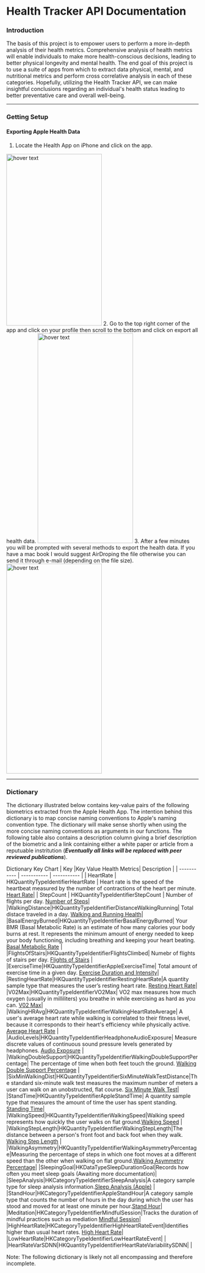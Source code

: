 # Health Tracker API Documentation


 ### Introduction
 
The basis of this project is to empower users to perform a more in-depth analysis of their health metrics. Comprehensive analysis of health metrics will enable individuals to make more health-conscious decisions, leading to better physical longevity and mental health. The end goal of this project is to use a suite of apps from which to extract data physical, mental, and nutritional metrics and perform cross correlative analysis in each of these categories. Hopefully, utilizing the Health Tracker API, we can make insightful conclusions regarding an individual's health status leading to better preventative care and overall well-being.

---

### Getting Setup

#### Exporting Apple Health Data
1. Locate the Health App on iPhone and click on the app.
  <img src="https://user-images.githubusercontent.com/51255104/145128321-472a6b81-9350-4890-b174-970bdd088d74.png" width="250" height='450' title="hover text">
2. Go to the top right corner of the app and click on your profile then scroll to the bottom and click on export all health data.
  <img src="https://user-images.githubusercontent.com/51255104/145130473-5bcf1fb7-f3f2-402f-9f11-50b820bb1f2a.jpg" width="250" height='550' title="hover text">
3. After a few minutes you will be prompted with several methods to export the health data. If you have a mac book I would suggest AirDroping the file otherwise you can send it through e-mail (depending on the file size).
  <img src="https://user-images.githubusercontent.com/51255104/145130501-7c123336-d754-41cf-af91-a28670d573d0.jpg" width="250" height='550' title="hover text">





---
### Dictionary

The dictionary illustrated below contains key-value pairs of the following biometrics extracted from the Apple Health App. The intention behind this dictionary is to map concise naming conventions to Apple's naming convention type. The dictionary will make sense shortly when using the more concise naming conventions as arguments in our functions. The following table also contains a description column giving a brief description of the biometric and a link containing either a white paper or article from a reputuable instritution (***Eventually all links will be replaced with peer reviewed publications***).

Dictionary Key Chart
| Key      |Key Value Health Metrics| Description |
| ----------- | ----------- | ----------- |
| HeartRate      | HKQuantityTypeIdentifierHeartRate       | Heart rate is the speed of the heartbeat measured by the number of contractions of the heart per minute. [Heart Rate](https://www.health.harvard.edu/heart-health/what-your-heart-rate-is-telling-you)|
| StepCount   | HKQuantityTypeIdentifierStepCount        | Number of flights per day. [Number of Steps](https://www.nih.gov/news-events/nih-research-matters/number-steps-day-more-important-step-intensity)|
|WalkingDistance|HKQuantityTypeIdentifierDistanceWalkingRunning| Total distace traveled in a day. [Walking and Running Health](https://www.ncbi.nlm.nih.gov/pmc/articles/PMC4067492/)|
|BasalEnergyBurned|HKQuantityTypeIdentifierBasalEnergyBurned| Your BMR (Basal Metabolic Rate) is an estimate of how many calories your body burns at rest. It represents the minimum amount of energy needed to keep your body functioning, including breathing and keeping your heart beating. [Basal Metabolic Rate](https://www.sciencedirect.com/topics/medicine-and-dentistry/basal-metabolic-rate)  |
|FlightsOfStairs|HKQuantityTypeIdentifierFlightsClimbed| Numebr of flights of stairs per day. [Flights of Stairs](https://www.ncbi.nlm.nih.gov/pmc/articles/PMC6627027/) |
|ExerciseTime|HKQuantityTypeIdentifierAppleExerciseTime| Total amount of exercise time in a given day. [Exercise Duration and Intensity](https://link.springer.com/article/10.1186/1479-5868-7-7)|
|RestingHeartRate|HKQuantityTypeIdentifierRestingHeartRate|A quantity sample type that measures the user’s resting heart rate. [Resting Heart Rate](https://journals.plos.org/plosone/article?id=10.1371/journal.pone.0227709)|
|V02Max|HKQuantityTypeIdentifierVO2Max| VO2 max measures how much oxygen (usually in milliliters) you breathe in while exercising as hard as you can. [V02 Max](https://blog.nasm.org/sports-performance/the-value-of-vo2-health-measure-or-performance-marker)|
|WalkingHRAvg|HKQuantityTypeIdentifierWalkingHeartRateAverage| A user's average heart rate while walking is correlated to their fitness level, because it corresponds to their heart's efficiency while physically active. [Average Heart Rate](https://www.ncbi.nlm.nih.gov/pmc/articles/PMC6592896/) |
|AudioLevels|HKQuantityTypeIdentifierHeadphoneAudioExposure| Measure discrete values of continuous sound pressure levels generated by headphones. [Audio Exposure](https://www.who.int/pbd/deafness/activities/MLS_Brochure_English_lowres_for_web.pdf) |
|WalkingDoubleSupport|HKQuantityTypeIdentifierWalkingDoubleSupportPercentage| The percentage of time when both feet touch the ground. [Walking Double Support Percentage](https://www.apple.com/ca/healthcare/docs/site/Measuring_Walking_Quality_Through_iPhone_Mobility_Metrics.pdf)  |
|SixMinWalkingDist|HKQuantityTypeIdentifierSixMinuteWalkTestDistance|The standard six-minute walk test measures the maximum number of meters a user can walk on an unobstructed, flat course. [Six Minute Walk Test](https://erj.ersjournals.com/content/37/1/150)|
|StandTime|HKQuantityTypeIdentifierAppleStandTime| A quantity sample type that measures the amount of time the user has spent standing. [Standing Time](https://uwaterloo.ca/kinesiology-health-sciences/how-long-should-you-stand-rather-sit-your-work-station)|
|WalkingSpeed|HKQuantityTypeIdentifierWalkingSpeed|Walking speed represents how quickly the user walks on flat ground.[Walking Speed](https://www.ncbi.nlm.nih.gov/pmc/articles/PMC4254896/) |
|WalkingStepLength|HKQuantityTypeIdentifierWalkingStepLength|The distance between a person's front foot and back foot when they walk. [Walking Step Length](https://www.ncbi.nlm.nih.gov/pmc/articles/PMC3299923/) |
|WalkingAsymmetry|HKQuantityTypeIdentifierWalkingAsymmetryPercentage|Measuring the percentage of steps in which one foot moves at a different speed than the other when walking on flat ground.[Walking Asymmetry Percentage](https://developer.apple.com/documentation/healthkit/hkquantitytypeidentifier/3552086-walkingasymmetrypercentage)|
|SleepingGoal|HKDataTypeSleepDurationGoal|Records how often you meet sleep goals (Awaiting more documentation)|
|SleepAnalysis|HKCategoryTypeIdentifierSleepAnalysis|A category sample type for sleep analysis information.[Sleep Analysis (Apple)](https://developer.apple.com/documentation/healthkit/hkcategorytypeidentifiersleepanalysis/) |
|StandHour|HKCategoryTypeIdentifierAppleStandHour|A category sample type that counts the number of hours in the day during which the user has stood and moved for at least one minute per hour.[Stand Hour](https://www.orlandohealth.com/content-hub/why-standing-is-great-exercise)|
|Meditation|HKCategoryTypeIdentifierMindfulSession|Tracks the duration of mindful practices such as mediation [Mindful Session](https://www.redalyc.org/pdf/560/56017068007.pdf)|
|HighHeartRate|HKCategoryTypeIdentifierHighHeartRateEvent|Identifies higher than usual heart rates. [High Heart Rate](https://iopscience.iop.org/article/10.1088/0967-3334/25/5/005/meta?casa_token=Gm2hPAtCWF4AAAAA:ajqi3YD-71i6_IdmX60y1D4dQsBjXUcZ9kOrm2Bcru1Gf5R6NTyLxyymDly-VSb8dGUClujt703Ycw5CQQ)|
|LowHeartRate|HKCategoryTypeIdentifierLowHeartRateEvent| |
|HeartRateVarSDNN|HKQuantityTypeIdentifierHeartRateVariabilitySDNN| |

Note: The following dictionary is likely not all encompassing and therefore incomplete. 
